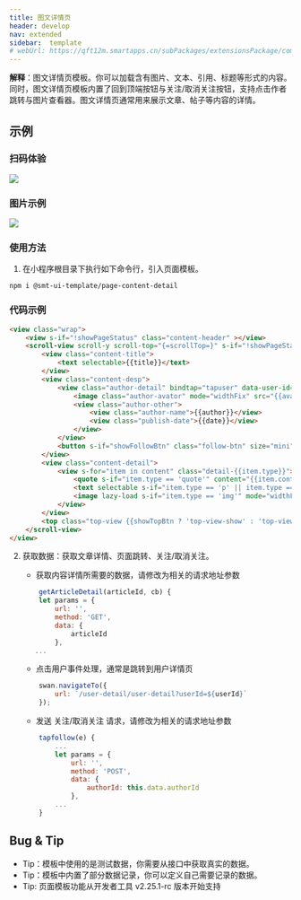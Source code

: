 ```yaml
---
title: 图文详情页
header: develop
nav: extended
sidebar:  template
# webUrl: https://qft12m.smartapps.cn/subPackages/extensionsPackage/component/pages/smt-detail-pages/smt-detail-pages
---
```


**解释**：图文详情页模板。你可以加载含有图片、文本、引用、标题等形式的内容。同时，图文详情页模板内置了回到顶端按钮与关注/取消关注按钮，支持点击作者跳转与图片查看器。图文详情页通常用来展示文章、帖子等内容的详情。  

## 示例

### 扫码体验

<img src="https://b.bdstatic.com/miniapp/assets/images/doc_demo/smt-detail-pages.png"  class="demo-qrcode-image" />

### 图片示例

<div class="m-doc-custom-examples"><div class="m-doc-custom-examples-correct"><img src="https://b.bdstatic.com/miniapp/images/page_detail.gif"></div></div>

### 使用方法

1. 在小程序根目录下执行如下命令行，引入页面模板。

``` 
npm i @smt-ui-template/page-content-detail
```
### 代码示例
``` html
<view class="wrap">
    <view s-if="!showPageStatus" class="content-header" ></view>
    <scroll-view scroll-y scroll-top="{=scrollTop=}" s-if="!showPageStatus" class="content-container {{isPhoneX ? 'content-container-ipx' : ''}}" bindscroll="onPageScroll" bindtouchmove="scrollPage" bindtouchstart="touchstart">
        <view class="content-title">
            <text selectable>{{title}}</text>
        </view>
        <view class="content-desp">
            <view class="author-detail" bindtap="tapuser" data-user-id="{{authorId}}">
                <image class="author-avator" mode="widthFix" src="{{avator}}"></image>
                <view class="author-other">
                    <view class="author-name">{{author}}</view>
                    <view class="publish-date">{{date}}</view>
                </view>
            </view>
            <button s-if="showFollowBtn" class="follow-btn" size="mini" type="{{isFollow ? 'default' : 'primary'}}" bindtap="tapfollow" loading="{{btnLoading}}">{{btnLoading ? '' : (isFollow ? '已关注' : '关注')}}</button>
        </view>
        <view class="content-detail">
            <view s-for="item in content" class="detail-{{item.type}}">
                <quote s-if="item.type == 'quote'" content="{{item.content}}"></quote>
                <text selectable s-if="item.type == 'p' || item.type == 'title'">{{item.content}}</text>
                <image lazy-load s-if="item.type == 'img'" mode="widthFix" src="{{item.content}}"  data-src="{{item.content}}" bindtap="tapimg" bindlongpress="longtapimg"></image>
            </view>
        </view>
        <top class="top-view {{showTopBtn ? 'top-view-show' : 'top-view-hide'}}" bind:top="backToTop"></top>
    </scroll-view>
</view>
```
2. 获取数据：获取文章详情、页面跳转、关注/取消关注。

    * 获取内容详情所需要的数据，请修改为相关的请求地址参数
    ```js
        getArticleDetail(articleId, cb) {
        let params = {
            url: '',
            method: 'GET',
            data: {
                articleId
            },
       ...     
    ```
    * 点击用户事件处理，通常是跳转到用户详情页
    ```js
        swan.navigateTo({
            url: `/user-detail/user-detail?userId=${userId}`
        });
    ```
    * 发送 关注/取消关注 请求，请修改为相关的请求地址参数
    ```js
        tapfollow(e) {
            ...
            let params = {
                url: '',
                method: 'POST',
                data: {
                    authorId: this.data.authorId
                },
            ...
        }
    ```

## Bug & Tip

* Tip：模板中使用的是测试数据，你需要从接口中获取真实的数据。
* Tip：模板中内置了部分数据记录，你可以定义自己需要记录的数据。
* Tip: 页面模板功能从开发者工具 v2.25.1-rc 版本开始支持

